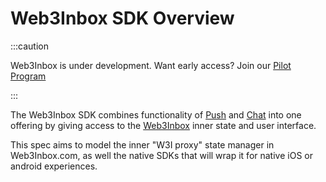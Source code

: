 # Web3Inbox SDK Overview

:::caution

Web3Inbox is under development. Want early access? Join our [Pilot Program](https://walletconnect.com/partners)

:::

The Web3Inbox SDK combines functionality of
[Push](../../clients/push/README.md) and [Chat](../../clients/chat/README.md) 
into one offering by giving access to the [Web3Inbox](https://web3inbox.com)
inner state and user interface. 

This spec aims to model the inner "W3I proxy" state manager in Web3Inbox.com, 
as well the native SDKs that will wrap it for native iOS or android experiences.
